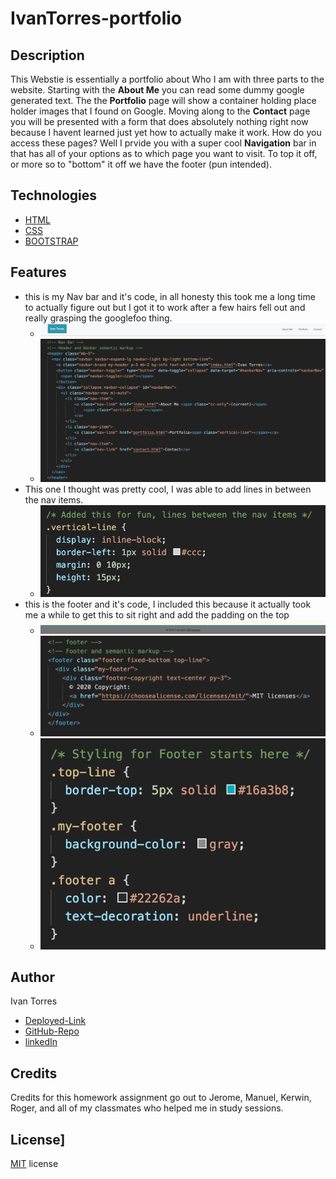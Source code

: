 # IvanTorres-portfolio

## Description 
This Webstie is essentially a portfolio about Who I am with three parts to the website. Starting with the **About Me** you can read some dummy google generated text. The the **Portfolio** page will show a container holding place holder images that I found on Google. Moving along to the **Contact** page you will be presented with a form that does absolutely nothing right now because I havent learned just yet how to actually make it work. How do you access these pages? Well I prvide you with a super cool **Navigation** bar in that has all of your options as to which page you want to visit. To top it off, or more so to "bottom" it off we have the footer (pun intended).

## Technologies
* [HTML](https://www.w3schools.com/html/)
* [CSS](https://www.w3schools.com/css/)
* [BOOTSTRAP](https://getbootstrap.com/docs/4.5/getting-started/introduction/)

## Features
* this is my Nav bar and it's code, in all honesty this took me a long time to actually figure out but I got it to work after a few hairs fell out and really grasping the googlefoo thing.
    * ![Navbar](assets/images/NavBar.jpg)
    * ![NavBarCode](assets/images/NavBarCode.jpg)
* This one I thought was pretty cool, I was able to add lines in between the nav items.
    * ![NavBarLines](assets/images/NavBarLines.jpg)
* this is the footer and it's code, I included this because it actually took me a while to get this to sit right and add the padding on the top
    * ![Footer](assets/images/Footer.jpg)
    * ![FooterCode](assets/images/Footer-Code.jpg)
    * ![FooterStyling](assets/images/FooterStyling.jpg)




## Author
Ivan Torres
* [Deployed-Link](https://ivantorresmia.github.io/IvanTorres-portfolio/)
* [GitHub-Repo](https://github.com/IvanTorresMia/IvanTorres-portfolio)
* [linkedIn](www.linkedin.com/in/ivan-torres-0828931b2)

## Credits
Credits for this homework assignment go out to Jerome, Manuel, Kerwin, Roger, and all of my classmates who helped me in study sessions. 

## License]
[MIT](https://choosealicense.com/licenses/mit/#) license 


